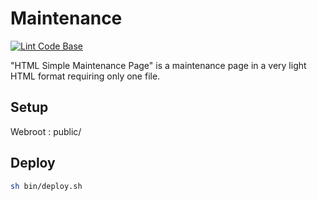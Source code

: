 # Maintenance

[![Lint Code Base](https://github.com/seoultanzstation/maintenance/actions/workflows/super-linter.yml/badge.svg)](https://github.com/seoultanzstation/maintenance/actions/workflows/super-linter.yml)

"HTML Simple Maintenance Page" is a maintenance page in a very light HTML format requiring only one file.

## Setup

Webroot : public/

## Deploy

```bash
sh bin/deploy.sh
```